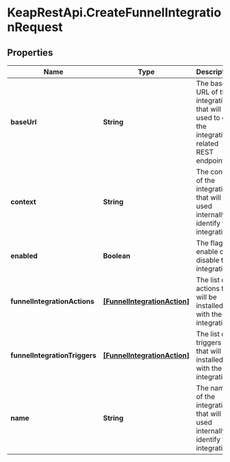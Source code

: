 # KeapRestApi.CreateFunnelIntegrationRequest

## Properties

Name | Type | Description | Notes
------------ | ------------- | ------------- | -------------
**baseUrl** | **String** | The base URL of the integration, that will be used to call the integration related REST endpoints. | [optional] 
**context** | **String** | The context of the integration, that will be used internally to identify the integration. | [optional] 
**enabled** | **Boolean** | The flag to enable or disable the integration. | [optional] 
**funnelIntegrationActions** | [**[FunnelIntegrationAction]**](FunnelIntegrationAction.md) | The list of actions that will be installed with the integration. | [optional] 
**funnelIntegrationTriggers** | [**[FunnelIntegrationAction]**](FunnelIntegrationAction.md) | The list of triggers that will be installed with the integration. | [optional] 
**name** | **String** | The name of the integration, that will be used internally to identify the integration. | [optional] 


